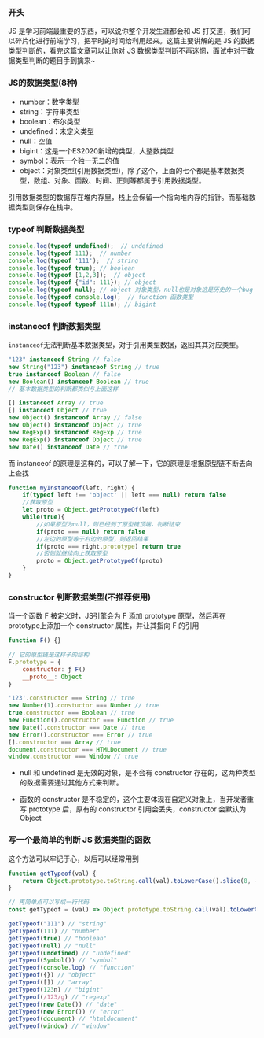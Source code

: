 ### 开头

JS 是学习前端最重要的东西，可以说你整个开发生涯都会和 JS 打交道，我们可以碎片化进行前端学习，把平时的时间给利用起来。这篇主要讲解的是 JS 的数据类型判断的，看完这篇文章可以让你对 JS 数据类型判断不再迷惘，面试中对于数据类型判断的题目手到擒来~

### JS的数据类型(8种)

- number：数字类型
- string：字符串类型
- boolean：布尔类型
- undefined：未定义类型
- null：空值
- bigint：这是一个ES2020新增的类型，大整数类型
- symbol：表示一个独一无二的值
- object：对象类型(引用数据类型)，除了这个，上面的七个都是基本数据类型，数组、对象、函数、时间、正则等都属于引用数据类型。

引用数据类型的数据存在堆内存里，栈上会保留一个指向堆内存的指针。而基础数据类型则保存在栈中。

### typeof 判断数据类型

```javascript
console.log(typeof undefined);  // undefined 
console.log(typeof 111);  // number 
console.log(typeof '111');  // string 
console.log(typeof true); // boolean 
console.log(typeof [1,2,3]);  // object 
console.log(typeof {"id": 111}); // object 
console.log(typeof null); // object 对象类型，null也是对象这是历史的一个bug
console.log(typeof console.log);  // function 函数类型
console.log(typeof typeof 111n); // bigint 
```

### instanceof 判断数据类型

`instanceof`无法判断基本数据类型，对于引用类型数据，返回其其对应类型。

```js
"123" instanceof String // false
new String("123") instanceof String // true
true instanceof Boolean // false
new Boolean() instanceof Boolean // true
// 基本数据类型的判断都类似与上面这样

[] instanceof Array // true
[] instanceof Object // true
new Object() instanceof Array // false
new Object() instanceof Object // true
new RegExp() instanceof RegExp // true
new RegExp() instanceof Object // true
new Date() instanceof Date // true
```

而 instanceof 的原理是这样的，可以了解一下，它的原理是根据原型链不断去向上查找

```js
function myInstanceof(left, right) {
    if(typeof left !== 'object' || left === null) return false
    //获取原型
    let proto = Object.getPrototypeOf(left)
    while(true){
        //如果原型为null，则已经到了原型链顶端，判断结束
        if(proto === null) return false
        //左边的原型等于右边的原型，则返回结果
        if(proto === right.prototype) return true
        //否则就继续向上获取原型
        proto = Object.getPrototypeOf(proto)
    }
}
```

### constructor 判断数据类型(不推荐使用)

当一个函数 F 被定义时，JS引擎会为 F 添加 prototype 原型，然后再在 prototype上添加一个 constructor 属性，并让其指向 F 的引用

```js
function F() {}

// 它的原型链是这样子的结构
F.prototype = {
    constructor: ƒ F()
    __proto__: Object
}
```

```js
'123'.constructor === String // true
new Number(1).constuctor === Number // true
true.constructor === Boolean // true
new Function().constructor === Function // true
new Date().constructor === Date // true
new Error().constructor === Error // true
[].constructor === Array // true
document.constructor === HTMLDocument // true
window.constructor === Window // true
```

- null 和 undefined 是无效的对象，是不会有 constructor 存在的，这两种类型的数据需要通过其他方式来判断。

- 函数的 constructor 是不稳定的，这个主要体现在自定义对象上，当开发者重写 prototype 后，原有的 constructor 引用会丢失，constructor 会默认为 Object

### 写一个最简单的判断 JS 数据类型的函数

这个方法可以牢记于心，以后可以经常用到

```js
function getTypeof(val) {
    return Object.prototype.toString.call(val).toLowerCase().slice(8, -1);
}

// 再简单点可以写成一行代码
const getTypeof = (val) => Object.prototype.toString.call(val).toLowerCase().slice(8, -1);

getTypeof("111") // "string"
getTypeof(111) // "number"
getTypeof(true) // "boolean"
getTypeof(null) // "null"
getTypeof(undefined) // "undefined"
getTypeof(Symbol()) // "symbol"
getTypeof(console.log) // "function"
getTypeof({}) // "object"
getTypeof([]) // "array"
getTypeof(123n) // "bigint"
getTypeof(/123/g) // "regexp"
getTypeof(new Date()) // "date"
getTypeof(new Error()) // "error"
getTypeof(document) // "htmldocument"
getTypeof(window) // "window"
```